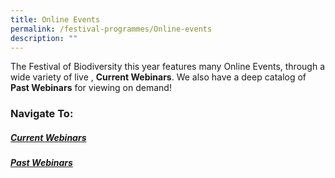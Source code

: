 ```yaml
---
title: Online Events
permalink: /festival-programmes/Online-events
description: ""
---
```

The Festival of Biodiversity this year features many Online Events, through a wide variety of live , **Current Webinars**. We also have a deep catalog of **Past Webinars** for viewing on demand!

### Navigate To:

##### [Current Webinars](https://nparks-biodiversity-staging.netlify.app/festival-programmes/current-webinars)

##### [Past Webinars](https://nparks-biodiversity-staging.netlify.app/festival-programmes/past-webinars)